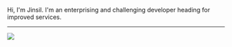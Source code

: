 Hi, I'm Jinsil. I'm an enterprising and challenging developer heading for improved services.
<hr>
 <img src="https://img.shields.io/badge/Java-EF2D5E?style=flat&logo=Java&logoColor=white"/>  

<!--
**ChoiJinsill/ChoiJinsill** is a ✨ _special_ ✨ repository because its `README.md` (this file) appears on your GitHub profile.

Here are some ideas to get you started:

- 🔭 I’m currently working on ...
- 🌱 I’m currently learning ...
- 👯 I’m looking to collaborate on ...
- 🤔 I’m looking for help with ...
- 💬 Ask me about ...
- 📫 How to reach me: ...
- 😄 Pronouns: ...
- ⚡ Fun fact: ...
-->

<!--
![Anurag's GitHub stats](https://github-readme-stats.vercel.app/api?username=ChoiJinsill&show_icons=true&theme=dracula) -->
